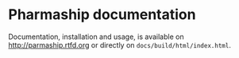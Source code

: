 Pharmaship documentation
========================

Documentation, installation and usage, is available on http://parmaship.rtfd.org or directly on ``docs/build/html/index.html``.
